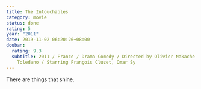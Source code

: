 ```yaml
---
title: The Intouchables
category: movie
status: done
rating: 5
year: "2011"
date: 2019-11-02 06:20:26+08:00
douban:
  rating: 9.3
  subtitle: 2011 / France / Drama Comedy / Directed by Olivier Nakache and Éric
    Toledano / Starring François Cluzet, Omar Sy
---
```


There are things that shine.
